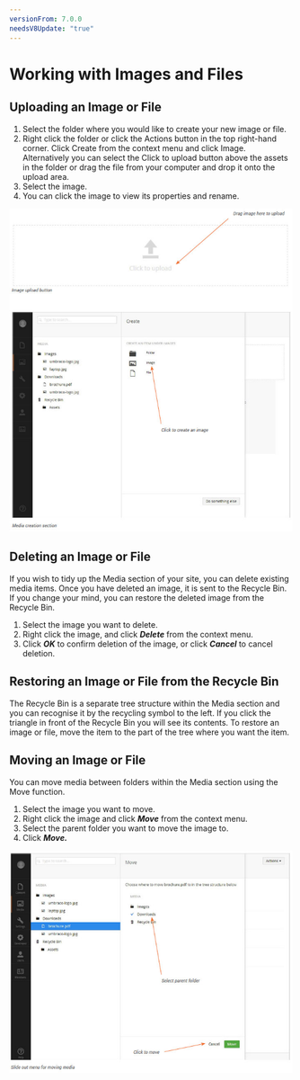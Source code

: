 ```yaml
---
versionFrom: 7.0.0
needsV8Update: "true"
---
```


# Working with Images and Files

## Uploading an Image or File

1. Select the folder where you would like to create your new image or file.
2. Right click the folder or click the Actions button in the top right-hand corner. Click Create from the context menu and click Image. Alternatively you can select the Click to upload button above the assets in the folder or drag the file from your computer and drop it onto the upload area.
3. Select the image.
4. You can click the image to view its properties and rename.

![mediaUpload.jpg](images/mediaUpload.jpg)

## Deleting an Image or File

If you wish to tidy up the Media section of your site, you can delete existing media items. Once you have deleted an image, it is sent to the Recycle Bin. If you change your mind, you can restore the deleted image from the Recycle Bin.

1. Select the image you want to delete.
2. Right click the image, and click ***Delete*** from the context menu.
3. Click ***OK*** to confirm deletion of the image, or click ***Cancel*** to cancel deletion. 

## Restoring an Image or File from the Recycle Bin

The Recycle Bin is a separate tree structure within the Media section and you can recognise it by the recycling symbol to the left. If you click the triangle in front of the Recycle Bin you will see its contents. To restore an image or file, move the item to the part of the tree where you want the item.

## Moving an Image or File

You can move media between folders within the Media section using the Move function.

1. Select the image you want to move.
2. Right click the image and click ***Move*** from the context menu.
3. Select the parent folder you want to move the image to.
4. Click ***Move.***

![mediMoveSlideout.jpg](images/mediMoveSlideout.jpg)
